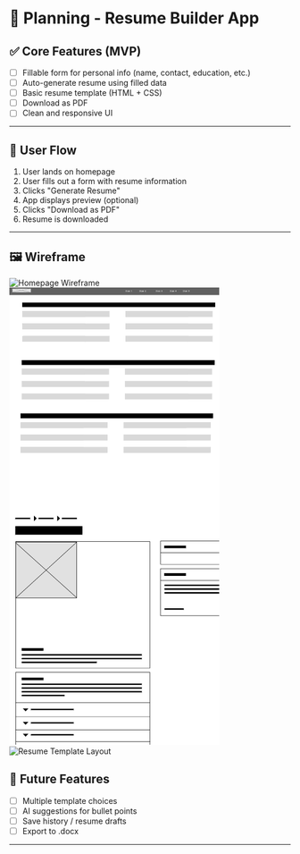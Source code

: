 # 📝 Planning - Resume Builder App

## ✅ Core Features (MVP)
- [ ] Fillable form for personal info (name, contact, education, etc.)
- [ ] Auto-generate resume using filled data
- [ ] Basic resume template (HTML + CSS)
- [ ] Download as PDF
- [ ] Clean and responsive UI

---

## 🧭 User Flow
1. User lands on homepage
2. User fills out a form with resume information
3. Clicks "Generate Resume"
4. App displays preview (optional)
5. Clicks "Download as PDF"
6. Resume is downloaded

---
## 🖼️ Wireframe 

![Homepage Wireframe](docs/wireframe-homepage.png)
![Form Wireframe](docs/wireframe-form.png)
![Resume Template Layout](docs/wireframe-template.png)

## 🧠 Future Features
- [ ] Multiple template choices
- [ ] AI suggestions for bullet points
- [ ] Save history / resume drafts
- [ ] Export to .docx

---